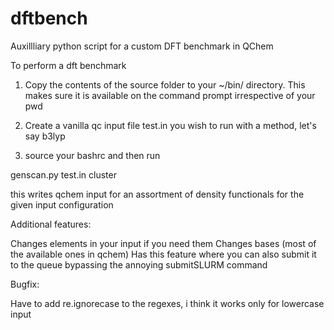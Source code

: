 # dftbench
Auxillliary python script for a custom DFT benchmark in QChem

To perform a dft benchmark

1. Copy the contents of the source folder to your ~/bin/ directory. This makes sure it is available on the command prompt irrespective of your pwd
2. Create a vanilla qc input file test.in you wish to run with a method, let's say b3lyp

3. source your bashrc and then run 

genscan.py test.in cluster

this writes qchem input for an assortment of density functionals for the given input configuration

Additional features:

Changes elements in your input if you need them
Changes bases (most of the available ones in qchem)
Has this feature where you can also submit it to the queue bypassing the annoying submitSLURM command

Bugfix:

Have to add re.ignorecase to the regexes, i think it works only for lowercase input



